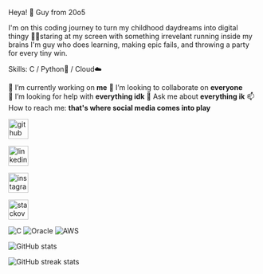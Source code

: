 
Heya! 👋 Guy from 20o5


I'm on this coding journey to turn my childhood daydreams into digital thingy
🧑‍💻staring at my screen with something irrevelant running inside my brains 
I'm guy who does learning, making epic fails, and throwing a party for every tiny win.

Skills: C / Python🐍 / Cloud☁️

 🔭 I’m currently working on **me**
 👯 I’m looking to collaborate on **everyone**  
 🤔 I’m looking for help with **everything idk**
 💬 Ask me about **everything **ik****
 📫 How to reach me: **that's where social media comes into play**


[<img src='https://cdn.jsdelivr.net/npm/simple-icons@3.0.1/icons/github.svg' alt='github' height='40'>](https://github.com/lokeshramchand-ctrl) 

[<img src='https://cdn.jsdelivr.net/npm/simple-icons@3.0.1/icons/linkedin.svg' alt='linkedin' height='40'>](https://www.linkedin.com/in/lokesh-ram-chand-b-b276bb291/) 

 [<img src='https://cdn.jsdelivr.net/npm/simple-icons@3.0.1/icons/instagram.svg' alt='instagram' height='40'>](https://www.instagram.com/lokesh_here3/) 
 
 [<img src='https://cdn.jsdelivr.net/npm/simple-icons@3.0.1/icons/stackoverflow.svg' alt='stackoverflow' height='40'>](https://stackoverflow.com/users/23266289)  



![C](https://img.shields.io/badge/c-%2300599C.svg?style=flat&logo=c&logoColor=white) ![Oracle](https://img.shields.io/badge/Oracle-F80000?style=flat&logo=oracle&logoColor=white) ![AWS](https://img.shields.io/badge/AWS-%23FF9900.svg?style=flat&logo=amazon-aws&logoColor=white)


![GitHub stats](https://github-readme-stats.vercel.app/api?username=lokeshramchand-ctrl&show_icons=true&count_private=true)  

![GitHub streak stats](https://streak-stats.demolab.com/?user=lokeshramchand-ctrl)  


